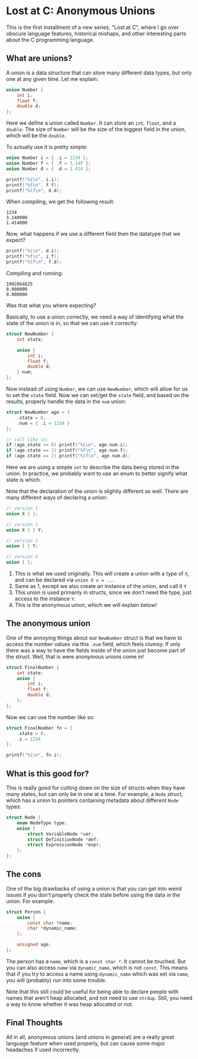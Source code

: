 # Lost at C: Anonymous Unions

This is the first installment of a new series, "Lost at C", where I go over
obscure language features, historical mishaps, and other interesting parts
about the C programming language.

## What are unions?

A union is a data structure that can store many different data types, but
only one at any given time. Let me explain:

```c
union Number {
    int i;
    float f;
    double d;
};
```

Here we define a union called `Number`. It can store an `int`, `float`, and
a `double`. The size of `Number` will be the size of the biggest field in the
union, which will be the `double`.

To actually use it is pretty simple:

```c
union Number i = { .i = 1234 };
union Number f = { .f = 3.14f };
union Number d = { .d = 1.414 };

printf("%i\n", i.i);
printf("%f\n", f.f);
printf("%lf\n", d.d);
```

When compiling, we get the following result:

```
1234
3.140000
1.414000
```

Now, what happens if we use a different field then the datatype that we expect?

```c
printf("%i\n", d.i);
printf("%f\n", i.f);
printf("%lf\n", f.d);
```

Compiling and running:

```
1992864825
0.000000
0.000000
```

Was that what you where expecting?

Basically, to use a union correctly, we need a way of identifying what the
state of the union is in, so that we can use it correctly:

```c
struct NewNumber {
    int state;

    union {
        int i;
        float f;
        double d;
    } num;
};
```

Now instead of using `Number`, we can use `NewNumber`, which will allow
for us to set the `state` field. Now we can set/get the `state` field,
and based on the results, properly handle the data in the `num` union:

```c
struct NewNumber age = {
    .state = 0,
    .num = { .i = 1234 }
};

// call like so:
if (age.state == 0) printf("%i\n", age.num.i);
if (age.state == 1) printf("%f\n", age.num.f);
if (age.state == 2) printf("%lf\n", age.num.d);
```

Here we are using a simple `int` to describe the data being stored in the
union. In practice, we probably want to use an enum to better signify
what state is which.

Note that the declaration of the union is slightly different as well. There
are many different ways of declaring a union:

```c
// version 1
union X { };

// version 2
union X { } Y;

// version 3
union { } Y;

// version 4
union { };
```

1. This is what we used originally. This will create a union with a type of `X`, and can be declared via `union X x = ...`
2. Same as 1, except we also create an instance of the union, and call it `Y`
3. This union is used primarily in structs, since we don't need the type, just access to the instance `Y`.
4. This is the anonymous union, which we will explain below!


## The anonymous union

One of the annoying things about our `NewNumber` struct is that we have to
access the number values via this `.num` field, which feels clumsy. If only
there was a way to have the fields inside of the union just become part of
the struct. Well, that is were anonymous unions come in!

```c
struct FinalNumber {
    int state;
    union {
        int i;
        float f;
        double d;
    };
};
```

Now we can use the number like so:

```c
struct FinalNumber fn = {
    .state = 0,
    .i = 1234
};

printf("%i\n", fn.i);
```

## What is this good for?

This is really good for cutting down on the size of structs when they have many
states, but can only be in one at a time. For example, a `Node` struct, which
has a union to pointers containing metadata about different `Node` types:

```c
struct Node {
    enum NodeType type;
    union {
        struct VariableNode *var;
        struct DefinitionNode *def;
        struct ExpressionNode *expr;
    };
};
```

## The cons

One of the big drawbacks of using a union is that you can get into weird issues
if you don't properly check the state before using the data in the union. For
example:

```c
struct Person {
    union {
        const char *name;
        char *dynamic_name;
    };

    unsigned age;
};
```

The person has a `name`, which is a `const char *`. It cannot be touched. But
you can also access `name` via `dynamic_name`, which is not `const`. This means
that if you try to access a name using `dynamic_name` which was set via `name`,
you will (probably) run into some trouble.

Note that this still could be useful for being able to declare people with
names that aren't heap allocated, and not need to use `strdup`. Still, you
need a way to know whether it was heap allocated or not.

## Final Thoughts

All in all, anonymous unions (and unions in general) are a really great
language feature when used properly, but can cause some major headaches if used
incorrectly.
